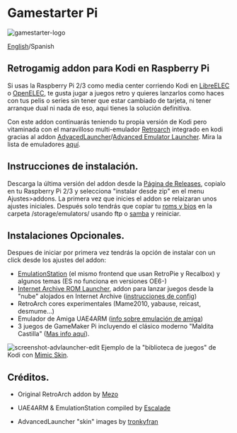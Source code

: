 # Gamestarter Pi
![gamestarter-logo](https://github.com/bite-your-idols/gamestarter/raw/master/assets/gamestarter-logo-dark.jpg)

[English](https://github.com/bite-your-idols/gamestarter/)/Spanish



## Retrogamig addon para Kodi en Raspberry Pi
Si usas la Raspberry Pi 2/3 como media center corriendo Kodi en [LibreELEC](https://libreelec.tv/) o [OpenELEC](http://openelec.tv/), te gusta jugar a juegos retro y quieres lanzarlos como haces con tus pelis o series sin tener que estar cambiado de tarjeta, ni tener arranque dual ni nada de eso, aqui tienes la solución definitiva.

Con este addon continuarás teniendo tu propia versión de Kodi pero vitaminada con el maravilloso multi-emulador [Retroarch](http://www.libretro.com/) integrado en kodi gracias al addon [AdvacedLauncher](http://forum.kodi.tv/showthread.php?tid=85724)/[Advanced Emulator Launcher](http://forum.kodi.tv/showthread.php?tid=287826). Mira la lista de emuladores [aquí](https://github.com/bite-your-idols/Gamestarter-Pi/issues/35).

## Instrucciones de instalación.
Descarga la última versión del addon desde la [Página de Releases](https://github.com/bite-your-idols/Gamestarter-Pi/releases/latest), copialo en tu Raspberry Pi 2/3 y selecciona "instalar desde zip" en el menu Ajustes>addons. La primera vez que inicies el addon se relaizaran unos ajustes iniciales. Después solo tendrás que copiar tu [roms y bios](https://github.com/libretro/Lakka/wiki/ROMs-and-BIOSes) en la carpeta /storage/emulators/ usando ftp o [samba](http://wiki.openelec.tv/index.php/Accessing_Samba_Shares) y reiniciar.

## Instalaciones Opcionales.
Despues de iniciar por primera vez tendrás la opción de instalar con un click desde los ajustes del addon:
- [EmulationStation](https://github.com/Herdinger/EmulationStation) (el mismo frontend que usan RetroPie y Recalbox) y algunos temas (ES no funciona en versiones OE6-) 
- [Internet Archive ROM Launcher](https://github.com/zach-morris/plugin.program.iarl/), addon para lanzar juegos desde la "nube" alojados en Internet Archive ([instrucciones de config](https://github.com/bite-your-idols/Gamestarter-Pi/issues/31))
- RetroArch cores experimentales (Mame2010, yabause, reicast, desmume...)
- Emulador de Amiga UAE4ARM ([info sobre emulación de amiga](https://github.com/bite-your-idols/Gamestarter-Pi/issues/34))
- 3 juegos de GameMaker Pi incluyendo el clásico moderno "Maldita Castilla" ([Mas info aquí](https://github.com/bite-your-idols/gamemaker-pi)).


![screenshot-advlauncher-edit](https://github.com/bite-your-idols/Gamestarter-Pi/raw/master/assets/screenshot-gamestarter-advlauncher-mimic.png)
Ejemplo de la "biblioteca de juegos" de Kodi con [Mimic Skin](http://kodi.wiki/view/Add-on:mimic).


## Créditos.
- Original RetroArch addon by [Mezo](http://openelec.tv/forum/128-addons/72972-retroarch-addon-arm-rpi)

- UAE4ARM & EmulationStation compiled by [Escalade](https://forum.libreelec.tv/thread-302.html)

- AdvancedLauncher "skin" images by [tronkyfran](https://github.com/HerbFargus/es-theme-tronkyfran)
